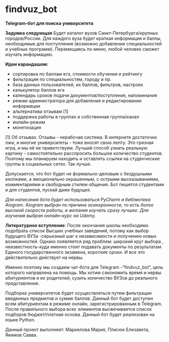 # findvuz_bot
**Telegram-бот для поиска университета**

**Задумка следующая**
Будет каталог вузов Санкт-Петербурга/крупных городов/России. Для каждого вуза будет краткая информация и баллы, необходимые для поступления (возможно добавление специальностей и учебных программ). Перемещаясь по меню, любой человек сможет изучать информацию.

**Идеи карандашом:**
- сортировка по баллам егэ, стоимости обучения и рейтингу
- фильтрация по специальностям, городу и пр.
- база данных пользователей, их баллов, фильтров, настроек
- калькулятор баллов егэ
- календарь сроков подачи документов/поступления, напоминания
- режим администратора для добавления и редактирования информации
- альтернатива отзывам [1]
- поддержка работы в группах и собственная группа/канал
- инлайн-режим
- монетизация

[1] Об отзывах.
Отзывы - нерабочая система. В интернете достаточно лжи, и многие университеты - тоже вносят свою лепту. Это грязная игра, и мы её не приветствуем. Лучший способ узнать реальную картину - самостоятельно расспросить большое количество студентов. Поэтому мы планируем находить и оставлять ссылки на студенческие группы в социальных сетях. Так лучше.

Допускается, что бот будет не формально-деловым с бездушными кнопками, а эмоционально окрашенным, с острыми высказываниями, комментариями и свободным стилем общения. Бот пишется студентами и для студентов, пускай даже будущих.


_Для написания бота будет использоваться PyCharm и библиотека Aiogram. Aiogram выбран по причине асинхронности, то есть более высокой скорости работы, и желания изучать сразу лучшее. Для изучения выбран онлайн-курс на Udemy._


**Литературное вступление**:
После окончания школы необходимо подобрать список Высших учебных заведений, потому как выбор будущего ВУЗа -серьезный шаг к независимости и получению новых возможностей. Однако появляется ряд проблем: широкий круг выбора , неизвестность-куда именно стоит подавать документы по результатам Единого государственного экзамена, короткие сроки. И все это действительно действует на нервы. 

Именно поэтому мы создаем чат-бота для Telegram -”findvuz_bot”, цель которого направлена на помощь. Мы хотим сэкономить время и нервы абитуриентов и их родителей, сузить количество ВУЗов до реального представления.

Подборка университетов будет осуществляться путем фильтрации введенных предметов и сумме баллов. Данный бот будет доступен всем абитуриентам в режиме онлайн, зарегистрированным в Telegram. После правильного выбора всех элементов высвечивается список подборов бюджет/платная основа. Данный бот будет реализован на языке Python.


Данный проект выполняет: Маркелова Мария, Плисюк Елизавета, Якимов Савва.
